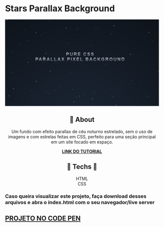 #  **Stars Parallax Background**

<div align="center">

![print do projeto](print.png)

</div>

<div align="center">

## 	&#127919; **About**
Um fundo com efeito parallax de céu noturno estrelado, sem o uso de imagens e com estrelas feitas em CSS, perfeito para uma seção principal em um site focado em espaço.

</div>

<div align="center"><a href="https://www.youtube.com/watch?v=aywzn9cf-_U&ab_channel=WebDevSHORTS"> 

**LINK DO TUTORIAL** 

</a></div>

<div align="center">

</div>
<div align="center">

## 🔧 **Techs** 🔧

HTML<br/>
CSS<br/>

</div>

### Caso queira visualizar este projeto, faça download desses arquivos e abra o index.html com o seu navegador/live server

## <a href="https://codepen.io/thiagofang/pen/jOxepNP">PROJETO NO CODE PEN</a>